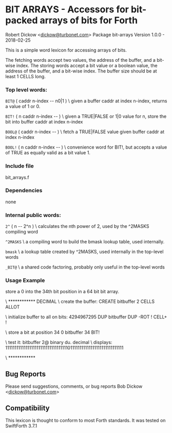 BIT ARRAYS - Accessors for bit-packed arrays of bits for Forth
============================================
Robert Dickow <<dickow@turbonet.com>>
Package bit-arrays
Version 1.0.0 - 2018-02-25

This is a simple word lexicon for accessing arrays of bits. 

The fetching words accept two values, the address of the buffer, and a bit-wise index. The storing words accept a bit value or a boolean value, the address of the buffer, and a bit-wise index. The buffer size should be at least 1 CELLS long.

### Top level words:

`BIT@`  ( caddr n-index -- n0|1 ) \ given a buffer caddr at index n-index, returns a value of 1 or 0.

`BIT!`  ( n caddr n-index -- ) \ given a TRUE|FALSE or 1|0 value for n, store the bit into buffer caddr at index n-index 

`BOOL@` ( caddr n-index -- ) \ fetch a TRUE|FALSE value given buffer caddr at index n-index

`BOOL!` ( n caddr n-index -- ) \ convenience word for BIT!, but accepts a value of TRUE as equally valid as a bit value 1. 

### Include file

bit_arrays.f

### Dependencies

none

### Internal public words:

`2^`   ( n -- 2^n )   \ calculates the nth power of 2, used by the ^2MASKS compiling word

`^2MASKS` \ a  compiling word to build the bmask lookup table, used internally.

`bmask` \ a lookup table created by ^2MASKS, used internally in the top-level words

`_BIT@`  \ a shared code factoring, probably only useful in the top-level words 



### Usage Example

store a 0 into the 34th bit position in a 64 bit bit array.

\ ************
DECIMAL
\ create the buffer:
CREATE bitbuffer 2 CELLS ALLOT 

\ initialize buffer to all on bits:
4294967295 DUP bitbuffer DUP -ROT ! CELL+ !

\ store a bit at position 34
0 bitbuffer 34 BIT!

\ test it:
bitbuffer 2@ binary du. decimal \ displays: 1111111111111111111111111111111111011111111111111111111111111111

\ ************

## Bug Reports

Please send suggestions, comments, or bug reports Bob Dickow <<dickow@turbonet.com>>

## Compatibility

This lexicon is thought to conform to most Forth standards. It was tested on SwiftForth 3.7.1


